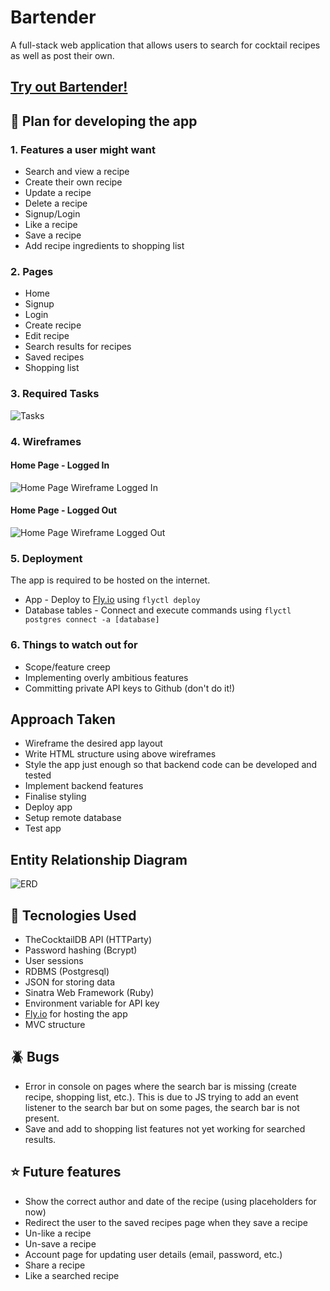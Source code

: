 # Bartender
A full-stack web application that allows users to search for cocktail recipes as well as post their own.
## [Try out Bartender!](https://bartender.fly.dev/)
## :blue_book: Plan for developing the app
### 1. Features a user might want
* Search and view a recipe
* Create their own recipe
* Update a recipe
* Delete a recipe
* Signup/Login
* Like a recipe
* Save a recipe
* Add recipe ingredients to shopping list
### 2. Pages
* Home
* Signup
* Login
* Create recipe
* Edit recipe
* Search results for recipes
* Saved recipes
* Shopping list
### 3. Required Tasks
![Tasks](https://github.com/sakalmon/bartender/blob/main/Tasks.png)
### 4. Wireframes
#### Home Page - Logged In
![Home Page Wireframe Logged In](https://github.com/sakalmon/bartender/blob/main/Wireframe-Home-Page-Logged-In.png)
#### Home Page - Logged Out
![Home Page Wireframe Logged Out](https://github.com/sakalmon/bartender/blob/main/Wireframe-Home-Page-Logged-Out.png)
### 5. Deployment
The app is required to be hosted on the internet.
* App - Deploy to [Fly.io](https://fly.io/) using `flyctl deploy`
* Database tables - Connect and execute commands using `flyctl postgres connect -a [database]`
### 6. Things to watch out for
* Scope/feature creep
* Implementing overly ambitious features
* Committing private API keys to Github (don't do it!)
## Approach Taken
* Wireframe the desired app layout
* Write HTML structure using above wireframes
* Style the app just enough so that backend code can be developed and tested
* Implement backend features
* Finalise styling
* Deploy app
* Setup remote database
* Test app
## Entity Relationship Diagram
![ERD](https://github.com/sakalmon/bartender/blob/main/entity-relationship-diagram.png?raw=true)
## :rocket: Tecnologies Used
* TheCocktailDB API (HTTParty)
* Password hashing (Bcrypt)
* User sessions
* RDBMS (Postgresql)
* JSON for storing data
* Sinatra Web Framework (Ruby)
* Environment variable for API key
* [Fly.io](https://fly.io/) for hosting the app
* MVC structure
## :beetle: Bugs
* Error in console on pages where the search bar is missing (create recipe, shopping list, etc.). This is due to JS trying to add an event listener to the search bar but on some pages, the search bar is not present.
* Save and add to shopping list features not yet working for searched results.
## :star: Future features
* Show the correct author and date of the recipe (using placeholders for now)
* Redirect the user to the saved recipes page when they save a recipe
* Un-like a recipe
* Un-save a recipe
* Account page for updating user details (email, password, etc.)
* Share a recipe
* Like a searched recipe
